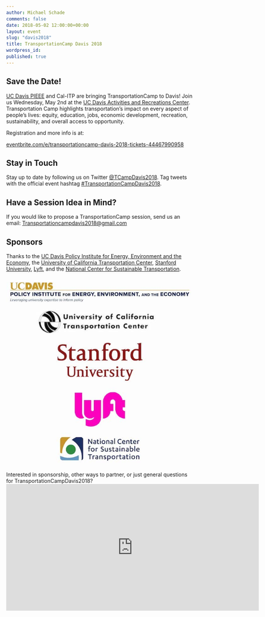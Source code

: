 ```yaml
---
author: Michael Schade
comments: false
date: 2018-05-02 12:00:00+00:00
layout: event
slug: "davis2018"
title: TransportationCamp Davis 2018
wordpress_id:
published: true
---
```

## Save the Date!

[UC Davis PIEEE](https://policyinstitute.ucdavis.edu/) and Cal-ITP are bringing TransportationCamp to Davis! Join us Wednesday, May 2nd at the [UC Davis Activities and Recreations Center](https://cru.ucdavis.edu/content/1-activities-and-recreation-center-arc.htm). Transportation Camp highlights transportation’s impact on every aspect of people’s lives: equity, education, jobs, economic development, recreation, sustainability, and overall access to opportunity.

Registration and more info is at:

[eventbrite.com/e/transportationcamp-davis-2018-tickets-44467990958](https://www.eventbrite.com/e/transportationcamp-davis-2018-tickets-44467990958)

## Stay in Touch

Stay up to date by following us on Twitter [@TCampDavis2018](https://twitter.com/TCampDavis2018). Tag tweets with the official event hashtag [#TransportationCampDavis2018](https://twitter.com/hashtag/TransportationCampDavis2018?src=hash).

## Have a Session Idea in Mind?

If you would like to propose a TransportationCamp session, send us an email:
[Transportationcampdavis2018@gmail.com](Transportationcampdavis2018@gmail.com)

## Sponsors

Thanks to the [UC Davis Policy Institute for Energy, Environment and the Economy](https://policyinstitute.ucdavis.edu/),
the [University of California Transportation Center](http://www.uctc.net/),
[Stanford University](https://www.stanford.edu/), [Lyft](https://www.lyft.com/), and
the [National Center for Sustainable Transportation](https://ncst.ucdavis.edu/).
<p style="text-align:center">
<img src="logos.jpg">
</p>
Interested in sponsorship, other ways to partner, or just general questions for TransportationCampDavis2018? <Transportationcampdavis2018@gmail.com>

<iframe src="https://www.google.com/maps/embed?pb=!1m14!1m8!1m3!1d12482.439175883601!2d-121.7592483!3d38.5427621!3m2!1i1024!2i768!4f13.1!3m3!1m2!1s0x0%3A0x8fd7da59621c13d2!2sUC+Davis+Activities+and+Recreation+Center!5e0!3m2!1sen!2sus!4v1521769551652" width="680" height="340" frameborder="0" style="border:0" allowfullscreen></iframe>
